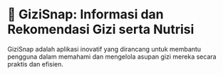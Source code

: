 # 📱 GiziSnap: Informasi dan Rekomendasi Gizi serta Nutrisi 
GiziSnap adalah aplikasi inovatif yang dirancang untuk membantu pengguna dalam memahami dan mengelola asupan gizi mereka secara praktis dan efisien.
